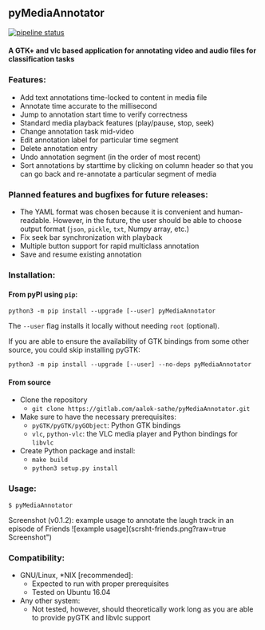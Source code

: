 ## pyMediaAnnotator

[![pipeline status](https://aalok-sathe.gitlab.io/pyMediaAnnotator/build.svg?v=8822633746006851841)](https://gitlab.com/aalok-sathe/pyMediaAnnotator/)

#### A GTK+ and vlc based application for annotating video and audio files for classification tasks

### Features:
- Add text annotations time-locked to content in media file
- Annotate time accurate to the millisecond
- Jump to annotation start time to verify correctness
- Standard media playback features (play/pause, stop, seek)
- Change annotation task mid-video
- Edit annotation label for particular time segment
- Delete annotation entry
- Undo annotation segment (in the order of most recent)
- Sort annotations by starttime by clicking on column header so that you can go back and re-annotate a particular segment of media

### Planned features and bugfixes for future releases:
- The YAML format was chosen because it is convenient and human-readable. However, in the future, the user should be able to choose output format (`json`, `pickle`, `txt`, Numpy array, etc.)
- Fix seek bar synchronization with playback
- Multiple button support for rapid multiclass annotation
- Save and resume existing annotation

### Installation:

#### From pyPI using `pip`:
    python3 -m pip install --upgrade [--user] pyMediaAnnotator

The `--user` flag installs it locally
without needing `root` (optional).

If you are able to ensure the availability
of GTK bindings from some other source,
you could skip installing pyGTK:

    python3 -m pip install --upgrade [--user] --no-deps pyMediaAnnotator

#### From source
- Clone the repository
    - `git clone https://gitlab.com/aalok-sathe/pyMediaAnnotator.git`
- Make sure to have the necessary prerequisites:
    - `pyGTK/pyGTK/pyGObject`: Python GTK bindings
    - `vlc`, `python-vlc`: the VLC media player and Python bindings for `libvlc`
- Create Python package and install:
    - `make build`
    - `python3 setup.py install`

### Usage:
    $ pyMediaAnnotator
Screenshot (v0.1.2): example usage to annotate the laugh track in an episode of Friends ![example usage](scrsht-friends.png?raw=true Screenshot")

### Compatibility:
- GNU/Linux, \*NIX [recommended]:
    - Expected to run with proper prerequisites
    - Tested on Ubuntu 16.04
- Any other system:
    - Not tested, however, should theoretically work long as you are able to provide pyGTK and libvlc support
